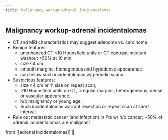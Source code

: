 ```yaml
---
title: Malignancy workup-adrenal incidentalomas
---
```


## Malignancy workup-adrenal incidentalomas

- CT and MRI characteristics may suggest adenoma vs. carcinoma
- Benign features:
  - unenhanced CT <10 Hounsfield units or CT contrast-medium washout >50% at 10 min
  - size <4 cm
  - smooth margins, homogenous and hypodense appearance
  - can follow such incidentalomas w/ periodic scans
- Suspicious features:
  - size ≥4 cm or ↑ size on repeat scan;
  - \>10 Hounsfield units on CT, irregular margins, heterogeneous, dense or vascular appearance;
  - h/o malignancy or young age.
  - Such incidentalomas warrant resection or repeat scan at short interval.
- Rule out metastatic cancer (and infection) in Pts w/ h/o cancer; ~50% of adrenal incidentalomas are malignant

from [[adrenal incidentalomas]] 󰒖
